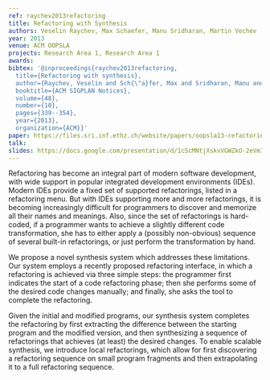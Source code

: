 ```yaml
---
ref: raychev2013refactoring
title: Refactoring with Synthesis
authors: Veselin Raychev, Max Schaefer, Manu Sridharan, Martin Vechev 
year: 2013
venue: ACM OOPSLA
projects: Research Area 1, Research Area 1
awards:
bibtex: '@inproceedings{raychev2013refactoring,
  title={Refactoring with synthesis},
  author={Raychev, Veselin and Sch{\"a}fer, Max and Sridharan, Manu and Vechev, Martin},
  booktitle={ACM SIGPLAN Notices},
  volume={48},
  number={10},
  pages={339--354},
  year={2013},
  organization={ACM}}'
paper: https://files.sri.inf.ethz.ch/website/papers/oopsla13-refactoring.pdf
talk: 
slides: https://docs.google.com/presentation/d/1cScMNtjXskvVGWZkO-2eVm7kj-8Jtln5W7Xnl8_LAfA/edit?usp=sharing
---
```


Refactoring has become an integral part of modern software development, with wide support in popular integrated development environments (IDEs). Modern IDEs provide a fixed set of supported refactorings, listed in a refactoring menu. But with IDEs supporting more and more refactorings, it is becoming increasingly difficult for programmers to discover and memorize all their names and meanings. Also, since the set of refactorings is hard-coded, if a programmer wants to achieve a slightly different code transformation, she has to either apply a (possibly non-obvious) sequence of several built-in refactorings, or just perform the transformation by hand.

We propose a novel synthesis system which addresses these limitations. Our system employs a recently proposed refactoring interface, in which a refactoring is achieved via three simple steps: the programmer first indicates the start of a code refactoring phase; then she performs some of the desired code changes manually; and finally, she asks the tool to complete the refactoring.

Given the initial and modified programs, our synthesis system completes the refactoring by first extracting the difference between the starting program and the modified version, and then synthesizing a sequence of refactorings that achieves (at least) the desired changes. To enable scalable synthesis, we introduce local refactorings, which allow for first discovering a refactoring sequence on small program fragments and then extrapolating it to a full refactoring sequence.
